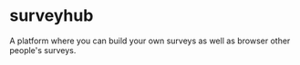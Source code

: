 # surveyhub
A platform where you can build your own surveys as well as browser other people's surveys.
